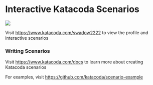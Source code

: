 # Interactive Katacoda Scenarios

[![](http://shields.katacoda.com/katacoda/swadow2222/count.svg)](https://www.katacoda.com/swadow2222 "Get your profile on Katacoda.com")

Visit https://www.katacoda.com/swadow2222 to view the profile and interactive scenarios

### Writing Scenarios
Visit https://www.katacoda.com/docs to learn more about creating Katacoda scenarios

For examples, visit https://github.com/katacoda/scenario-example
